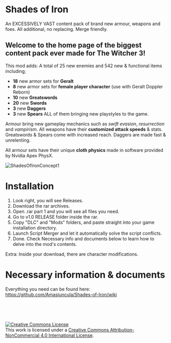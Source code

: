 # Shades of Iron
An EXCESSIVELY VAST content pack of brand new armour, weapons and foes. All additional, no replacing. Merge friendly.


## Welcome to the home page of the biggest content pack ever made for **The Witcher 3!**

This mod adds:
A total of 25 new enemies and 542 new & functional items including;
- **18** new armor sets for **Geralt**
- **8** new armor sets for **female player character** (use with Geralt Doppler Reborn)
- **10** new **Greatswords**
- **20** new **Swords**
- **3** new **Daggers**
- **3** new **Spears**
ALL of them bringing new playstyles to the game.

Armour bring new gameplay mechanics such as *swift evasion*, *resurrection* and *vampirism*.
All weapons have their **customized attack speeds** & stats.
Greatswords & Spears come with increased reach. Daggers are made fast & unrelenting.

All armour sets have their unique **cloth physics** made in software provided by Nvidia Apex PhysX.

![ShadesOfIronConcept1](https://user-images.githubusercontent.com/66921024/123814461-5f792600-d8fe-11eb-9a1d-42f060efb077.jpg)


# **Installation**
1. Look right, you will see Releases.
2. Download the rar archives.
3. Open .rar part 1 and you will see all files you need.
4. Go to v1.0 RELEASE folder inside the rar.
5. Copy "DLC" and "Mods" folders, and paste straight into your game installation directory.
6. Launch Script Merger and let it automatically solve the script conflicts.
7. Done. Check Necessary info and documents below to learn how to delve into the mod's contents.

Extra: Inside your download, there are character modifications.


# **Necessary information & documents**
Everything you need can be found here: https://github.com/Amasiuncula/Shades-of-Iron/wiki

⠀ 
⠀⠀
⠀
⠀
⠀
 
⠀

<a rel="license" href="http://creativecommons.org/licenses/by-nc/4.0/"><img alt="Creative Commons License" style="border-width:0" src="https://i.creativecommons.org/l/by-nc/4.0/88x31.png" /></a><br />This work is licensed under a <a rel="license" href="http://creativecommons.org/licenses/by-nc/4.0/">Creative Commons Attribution-NonCommercial 4.0 International License</a>.

